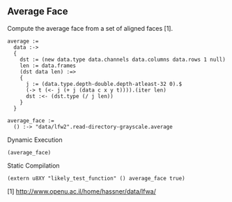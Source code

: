 Average Face
------------
Compute the average face from a set of aligned faces [1].

    average :=
      data :->
      {
        dst := (new data.type data.channels data.columns data.rows 1 null)
        len := data.frames
        (dst data len) :=>
        {
          j := (data.type.depth-double.depth-atleast-32 0).$
          (-> t (<- j (+ j (data c x y t)))).(iter len)
          dst :<- (dst.type (/ j len))
        }
      }

    average_face :=
      () :-> "data/lfw2".read-directory-grayscale.average

Dynamic Execution

    (average_face)

Static Compilation

    (extern u8XY "likely_test_function" () average_face true)

[1] http://www.openu.ac.il/home/hassner/data/lfwa/
